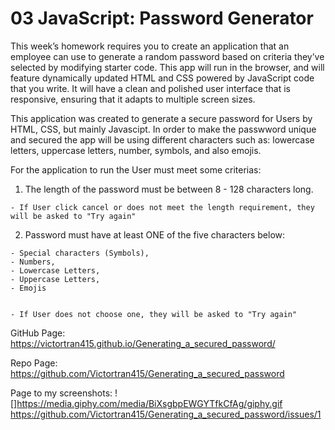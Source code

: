 # 03 JavaScript: Password Generator

This week’s homework requires you to create an application that an employee can use to generate a random password based on criteria they’ve selected by modifying starter code. This app will run in the browser, and will feature dynamically updated HTML and CSS powered by JavaScript code that you write. It will have a clean and polished user interface that is responsive, ensuring that it adapts to multiple screen sizes.

This application was created to generate a secure password for Users by HTML, CSS, but mainly Javascipt. In order to make the passwword unique and secured the app will be using different characters such as: lowercase letters, uppercase letters, number, symbols, and also emojis. 

For the application to run the User must meet some criterias:
  1. The length of the password must be between 8 - 128 characters long.

    - If User click cancel or does not meet the length requirement, they will be asked to "Try again"
  
  2. Password must have at least ONE of the five characters below:

    - Special characters (Symbols),
    - Numbers,
    - Lowercase Letters,
    - Uppercase Letters,
    - Emojis
    

    - If User does not choose one, they will be asked to "Try again"


GitHub Page:
  https://victortran415.github.io/Generating_a_secured_password/

Repo Page:
  https://github.com/Victortran415/Generating_a_secured_password

Page to my screenshots:
![]https://media.giphy.com/media/BiXsgbpEWGYTfkCfAg/giphy.gif
  https://github.com/Victortran415/Generating_a_secured_password/issues/1
  
